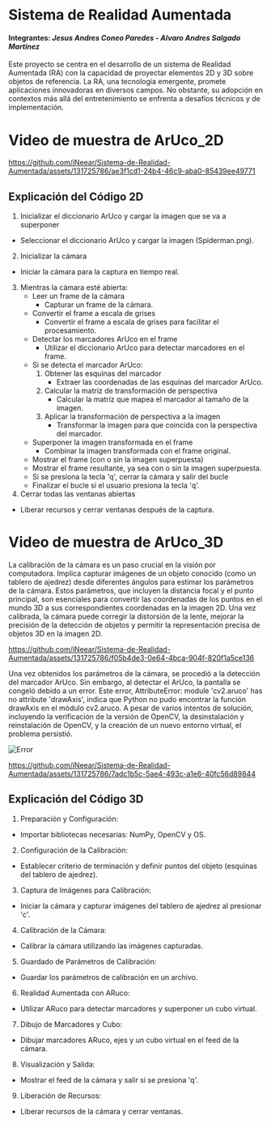 # Sistema de Realidad Aumentada
#### Integrantes: *Jesus Andres Coneo Paredes* - *Alvaro Andres Salgado Martinez*

Este proyecto se centra en el desarrollo de un sistema de Realidad Aumentada (RA) con la capacidad de proyectar elementos 2D y 3D sobre objetos de referencia. La RA, una tecnología emergente, promete aplicaciones innovadoras en diversos campos. No obstante, su adopción en contextos más allá del entretenimiento se enfrenta a desafíos técnicos y de implementación.

# Video de muestra de ArUco_2D

https://github.com/iNeear/Sistema-de-Realidad-Aumentada/assets/131725786/ae3f1cd1-24b4-46c9-aba0-85439ee49771

## Explicación del Código 2D
1. Inicializar el diccionario ArUco y cargar la imagen que se va a superponer
  - Seleccionar el diccionario ArUco y cargar la imagen (Spiderman.png).

2. Inicializar la cámara
  - Iniciar la cámara para la captura en tiempo real.

3. Mientras la cámara esté abierta:
   - Leer un frame de la cámara
     - Capturar un frame de la cámara.
   - Convertir el frame a escala de grises
     - Convertir el frame a escala de grises para facilitar el procesamiento.
   - Detectar los marcadores ArUco en el frame
     - Utilizar el diccionario ArUco para detectar marcadores en el frame.
   - Si se detecta el marcador ArUco:
     1. Obtener las esquinas del marcador
        - Extraer las coordenadas de las esquinas del marcador ArUco.
     2. Calcular la matriz de transformación de perspectiva
        - Calcular la matriz que mapea el marcador al tamaño de la imagen.
     3. Aplicar la transformación de perspectiva a la imagen
        - Transformar la imagen para que coincida con la perspectiva del marcador.
    - Superponer la imagen transformada en el frame
        - Combinar la imagen transformada con el frame original.
    - Mostrar el frame (con o sin la imagen superpuesta)
     - Mostrar el frame resultante, ya sea con o sin la imagen superpuesta.
    - Si se presiona la tecla 'q', cerrar la cámara y salir del bucle
     - Finalizar el bucle si el usuario presiona la tecla 'q'.
5. Cerrar todas las ventanas abiertas
  - Liberar recursos y cerrar ventanas después de la captura.

# Video de muestra de ArUco_3D

La calibración de la cámara es un paso crucial en la visión por computadora. Implica capturar imágenes de un objeto conocido (como un tablero de ajedrez) desde diferentes ángulos para estimar los parámetros de la cámara. Estos parámetros, que incluyen la distancia focal y el punto principal, son esenciales para convertir las coordenadas de los puntos en el mundo 3D a sus correspondientes coordenadas en la imagen 2D. Una vez calibrada, la cámara puede corregir la distorsión de la lente, mejorar la precisión de la detección de objetos y permitir la representación precisa de objetos 3D en la imagen 2D.

https://github.com/iNeear/Sistema-de-Realidad-Aumentada/assets/131725786/f05b4de3-0e64-4bca-904f-820f1a5ce136

Una vez obtenidos los parámetros de la cámara, se procedió a la detección del marcador ArUco. Sin embargo, al detectar el ArUco, la pantalla se congeló debido a un error. Este error, AttributeError: module 'cv2.aruco' has no attribute 'drawAxis', indica que Python no pudo encontrar la función drawAxis en el módulo cv2.aruco. A pesar de varios intentos de solución, incluyendo la verificación de la versión de OpenCV, la desinstalación y reinstalación de OpenCV, y la creación de un nuevo entorno virtual, el problema persistió. 

![Error](https://github.com/iNeear/Sistema-de-Realidad-Aumentada/assets/131725786/b1e587ce-e209-4415-b432-c0ce06e8eb15)

https://github.com/iNeear/Sistema-de-Realidad-Aumentada/assets/131725786/7adc1b5c-5ae4-493c-a1e6-40fc56d89844

## Explicación del Código 3D

1. Preparación y Configuración:
  - Importar bibliotecas necesarias: NumPy, OpenCV y OS.
2. Configuración de la Calibración:
  - Establecer criterio de terminación y definir puntos del objeto (esquinas del tablero de ajedrez).
3. Captura de Imágenes para Calibración:
  - Iniciar la cámara y capturar imágenes del tablero de ajedrez al presionar 'c'.
4. Calibración de la Cámara:
  - Calibrar la cámara utilizando las imágenes capturadas.
5. Guardado de Parámetros de Calibración:
  - Guardar los parámetros de calibración en un archivo.
6. Realidad Aumentada con ARuco:
- Utilizar ARuco para detectar marcadores y superponer un cubo virtual.
7. Dibujo de Marcadores y Cubo:
  - Dibujar marcadores ARuco, ejes y un cubo virtual en el feed de la cámara.
8. Visualización y Salida:
  - Mostrar el feed de la cámara y salir si se presiona 'q'.
9. Liberación de Recursos:
- Liberar recursos de la cámara y cerrar ventanas.










